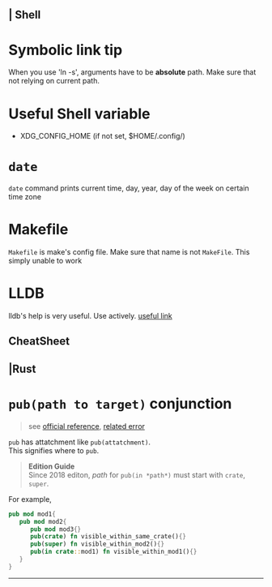 | Shell
---

# Symbolic link tip

When you use 'ln -s', arguments have to be **absolute** path. Make sure that not relying on current path.

# Useful Shell variable
- XDG_CONFIG_HOME (if not set, $HOME/.config/)

# `date`
`date` command prints current time, day, year, day of the week on certain time zone
 
# Makefile

`Makefile` is make's config file. Make sure that name is not `MakeFile`. This simply unable to work

# LLDB

lldb's help is very useful. Use actively. [useful link](https://qiita.com/theefool/items/8b985ce71dcdccf26abc)

## CheatSheet



|Rust
---

# `pub(path to target)` conjunction

>see [official reference](https://doc.rust-lang.org/reference/visibility-and-privacy.html#pubin-path-pubcrate-pubsuper-and-pubself), [related error](https://doc.rust-lang.org/error-index.html)

`pub` has attatchment like `pub(attatchment)`.  
This signifies where to `pub`. 

>**Edition Guide**  
>Since 2018 editon, *path* for `pub(in *path*)` must start with `crate`, `super`.

For example,

```rust
pub mod mod1{
   pub mod mod2{
      pub mod mod3{}
      pub(crate) fn visible_within_same_crate(){}
      pub(super) fn visible_within_mod2(){}
      pub(in crate::mod1) fn visible_within_mod1(){}
   }
}
```

---
